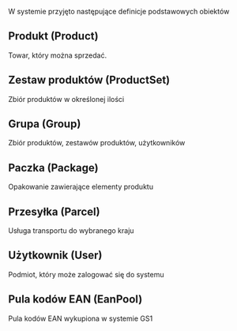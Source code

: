W systemie przyjęto następujące definicje podstawowych obiektów

## Produkt (Product)

Towar, który można sprzedać.

## Zestaw produktów (ProductSet)

Zbiór produktów w określonej ilości

## Grupa (Group)

Zbiór produktów, zestawów produktów, użytkowników

## Paczka (Package)

Opakowanie zawierające elementy produktu

## Przesyłka (Parcel)

Usługa transportu do wybranego kraju

## Użytkownik (User)

Podmiot, który może zalogować się do systemu

## Pula kodów EAN (EanPool)

Pula kodów EAN wykupiona w systemie GS1